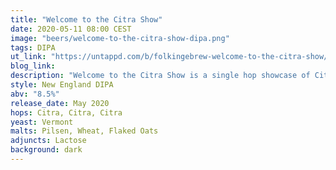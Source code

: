```yaml
---
title: "Welcome to the Citra Show"
date: 2020-05-11 08:00 CEST
image: "beers/welcome-to-the-citra-show-dipa.png"
tags: DIPA
ut_link: "https://untappd.com/b/folkingebrew-welcome-to-the-citra-show/3802655"
blog_link:
description: "Welcome to the Citra Show is a single hop showcase of Citra hops with a hint of lactose."
style: New England DIPA
abv: "8.5%"
release_date: May 2020
hops: Citra, Citra, Citra
yeast: Vermont
malts: Pilsen, Wheat, Flaked Oats
adjuncts: Lactose
background: dark
---
```

